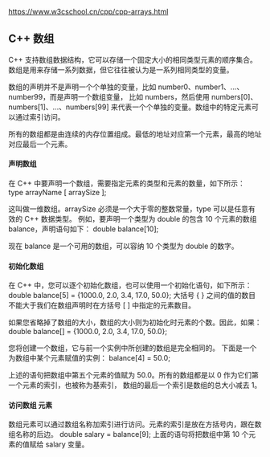 

https://www.w3cschool.cn/cpp/cpp-arrays.html



## C++ 数组
C++ 支持数组数据结构，它可以存储一个固定大小的相同类型元素的顺序集合。
数组是用来存储一系列数据，但它往往被认为是一系列相同类型的变量。

数组的声明并不是声明一个个单独的变量，比如 number0、number1、...、number99，而是声明一个数组变量，
比如 numbers，然后使用 numbers[0]、numbers[1]、...、numbers[99] 来代表一个个单独的变量。数组中的特定元素可以通过索引访问。

所有的数组都是由连续的内存位置组成。最低的地址对应第一个元素，最高的地址对应最后一个元素。


#### 声明数组
在 C++ 中要声明一个数组，需要指定元素的类型和元素的数量，如下所示：
type arrayName [ arraySize ];

这叫做一维数组。arraySize 必须是一个大于零的整数常量，type 可以是任意有效的 C++ 数据类型。
例如，要声明一个类型为 double 的包含 10 个元素的数组 balance，声明语句如下：
double balance[10];

现在 balance 是一个可用的数组，可以容纳 10 个类型为 double 的数字。


#### 初始化数组
在 C++ 中，您可以逐个初始化数组，也可以使用一个初始化语句，如下所示：
double balance[5] = {1000.0, 2.0, 3.4, 17.0, 50.0};
大括号 { } 之间的值的数目不能大于我们在数组声明时在方括号 [ ] 中指定的元素数目。

如果您省略掉了数组的大小，数组的大小则为初始化时元素的个数。因此，如果：
double balance[] = {1000.0, 2.0, 3.4, 17.0, 50.0};

您将创建一个数组，它与前一个实例中所创建的数组是完全相同的。
下面是一个为数组中某个元素赋值的实例：
balance[4] = 50.0;

上述的语句把数组中第五个元素的值赋为 50.0。所有的数组都是以 0 作为它们第一个元素的索引，也被称为基索引，
数组的最后一个索引是数组的总大小减去 1。




#### 访问数组 元素
数组元素可以通过数组名称加索引进行访问。元素的索引是放在方括号内，跟在数组名称的后边。 
double salary = balance[9];
上面的语句将把数组中第 10 个元素的值赋给 salary 变量。





